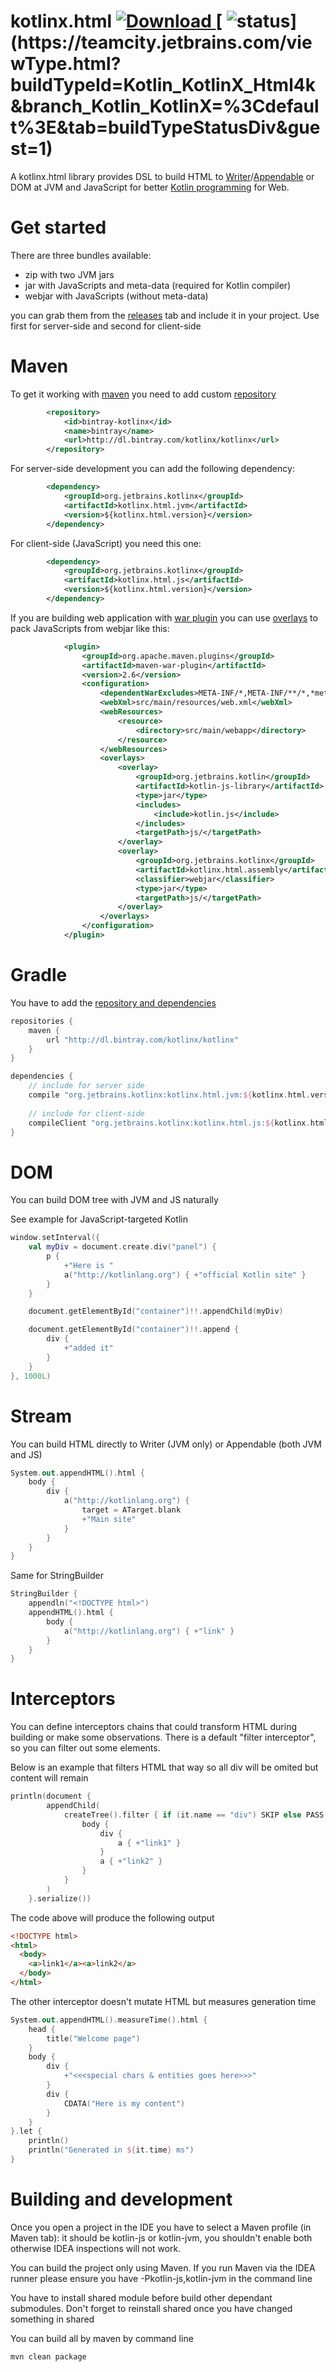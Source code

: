 # kotlinx.html [ ![Download](https://api.bintray.com/packages/kotlinx/kotlinx/kotlinx.html/images/download.svg) ](https://bintray.com/kotlinx/kotlinx/kotlinx.html/_latestVersion) [ ![status](http://teamcity.jetbrains.com/app/rest/builds/buildType:(id:Kotlin_KotlinX_Html4k)/statusIcon)](https://teamcity.jetbrains.com/viewType.html?buildTypeId=Kotlin_KotlinX_Html4k&branch_Kotlin_KotlinX=%3Cdefault%3E&tab=buildTypeStatusDiv&guest=1)

A kotlinx.html library provides DSL to build HTML to [Writer](http://docs.oracle.com/javase/8/docs/api/java/io/Writer.html)/[Appendable](http://docs.oracle.com/javase/8/docs/api/java/lang/Appendable.html) or DOM at JVM and JavaScript for 
better [Kotlin programming](http://kotlinlang.org) for Web. 

# Get started

There are three bundles available: 
- zip with two JVM jars
- jar with JavaScripts and meta-data (required for Kotlin compiler)
- webjar with JavaScripts (without meta-data)

you can grab them from the [releases](https://github.com/cy6erGn0m/html4k/releases) tab and include it in your project. Use first
for server-side and second for client-side

# Maven

To get it working with [maven](https://maven.apache.org/) you need to add custom [repository](https://maven.apache.org/pom.html#Repositories)

```xml
        <repository>
            <id>bintray-kotlinx</id>
            <name>bintray</name>
            <url>http://dl.bintray.com/kotlinx/kotlinx</url>
        </repository>
```

For server-side development you can add the following dependency:

```xml
        <dependency>
            <groupId>org.jetbrains.kotlinx</groupId>
            <artifactId>kotlinx.html.jvm</artifactId>
            <version>${kotlinx.html.version}</version>
        </dependency>
```

For client-side (JavaScript) you need this one:

```xml
        <dependency>
            <groupId>org.jetbrains.kotlinx</groupId>
            <artifactId>kotlinx.html.js</artifactId>
            <version>${kotlinx.html.version}</version>
        </dependency>
```

If you are building web application with [war plugin](https://maven.apache.org/plugins/maven-war-plugin/) you can use [overlays](https://maven.apache.org/plugins/maven-war-plugin/overlays.html) to pack JavaScripts from webjar like this:

```xml
			<plugin>
                <groupId>org.apache.maven.plugins</groupId>
                <artifactId>maven-war-plugin</artifactId>
                <version>2.6</version>
                <configuration>
                    <dependentWarExcludes>META-INF/*,META-INF/**/*,*meta.js,**/*class</dependentWarExcludes>
                    <webXml>src/main/resources/web.xml</webXml>
                    <webResources>
                        <resource>
                            <directory>src/main/webapp</directory>
                        </resource>
                    </webResources>
                    <overlays>
                        <overlay>
                            <groupId>org.jetbrains.kotlin</groupId>
                            <artifactId>kotlin-js-library</artifactId>
                            <type>jar</type>
                            <includes>
                                <include>kotlin.js</include>
                            </includes>
                            <targetPath>js/</targetPath>
                        </overlay>
                        <overlay>
                            <groupId>org.jetbrains.kotlinx</groupId>
                            <artifactId>kotlinx.html.assembly</artifactId>
                            <classifier>webjar</classifier>
                            <type>jar</type>
                            <targetPath>js/</targetPath>
                        </overlay>
                    </overlays>
                </configuration>
            </plugin>
```

# Gradle

You have to add the [repository and dependencies](https://docs.gradle.org/2.4/userguide/artifact_dependencies_tutorial.html)

```groovy
repositories {
    maven {
        url "http://dl.bintray.com/kotlinx/kotlinx" 
    }
}

dependencies {
    // include for server side
	compile "org.jetbrains.kotlinx:kotlinx.html.jvm:${kotlinx.html.version}"
	
	// include for client-side
	compileClient "org.jetbrains.kotlinx:kotlinx.html.js:${kotlinx.html.version}"
}
```

# DOM
You can build DOM tree with JVM and JS naturally

See example for JavaScript-targeted Kotlin

```kotlin
window.setInterval({
    val myDiv = document.create.div("panel") {
        p { 
            +"Here is "
            a("http://kotlinlang.org") { +"official Kotlin site" } 
        }
    }

    document.getElementById("container")!!.appendChild(myDiv)

    document.getElementById("container")!!.append {
        div {
            +"added it"
        }
    }
}, 1000L)
```

# Stream
You can build HTML directly to Writer (JVM only) or Appendable (both JVM and JS)

```kotlin
System.out.appendHTML().html {
	body {
		div {
			a("http://kotlinlang.org") {
				target = ATarget.blank
				+"Main site"
			}
		}
	}
}
```

Same for StringBuilder
```kotlin
StringBuilder {
    appendln("<!DOCTYPE html>")
    appendHTML().html {
        body {
            a("http://kotlinlang.org") { +"link" }
        }
    }
}
```

# Interceptors
You can define interceptors chains that could transform HTML during building or make some observations.
There is a default "filter interceptor", so you can filter out some elements. 

Below is an example that filters HTML that way so all div will be omited but content will remain

```kotlin
println(document {
		appendChild(
			createTree().filter { if (it.name == "div") SKIP else PASS  }.html {
				body {
					div {
						a { +"link1" }
					}
					a { +"link2" }
				}
			}
		)
	}.serialize())
```

The code above will produce the following output

```html
<!DOCTYPE html>
<html>
  <body>
    <a>link1</a><a>link2</a>
  </body>
</html>
```
The other interceptor doesn't mutate HTML but measures generation time

```kotlin
System.out.appendHTML().measureTime().html {
	head {
		title("Welcome page")
	}
	body {
		div {
			+"<<<special chars & entities goes here>>>"
		}
		div {
			CDATA("Here is my content")
		}
	}
}.let {
	println()
	println("Generated in ${it.time} ms")
}
```

# Building and development

Once you open a project in the IDE you have to select a Maven profile (in Maven tab): it should be kotlin-js or kotlin-jvm, you shouldn't enable both otherwise IDEA inspections will not work.

You can build the project only using Maven. If you run Maven via the IDEA runner please ensure you have -Pkotlin-js,kotlin-jvm in the command line

You have to install shared module before build other dependant submodules. Don't forget to reinstall shared once you have changed something in shared

You can build all by maven by command line

```bash
mvn clean package
```
